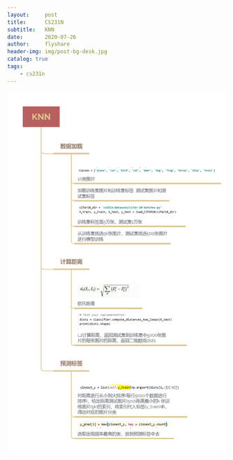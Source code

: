 ```yaml
---
layout:     post
title:      CS231N
subtitle:   KNN
date:       2020-07-26
author:     flyshare
header-img: img/post-bg-desk.jpg
catalog: true
tags:
    - cs231n
---
```

![](/img/KNN.png)